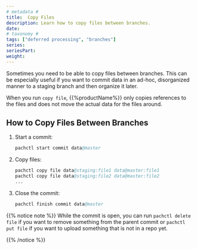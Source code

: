 ```yaml
---
# metadata # 
title:  Copy Files
description: Learn how to copy files between branches.
date: 
# taxonomy #
tags: ["deferred processing", "branches"]
series:
seriesPart:
weight: 
---
```


Sometimes you need to be able to copy files between branches. This can be especially useful if you want to commit data in an ad-hoc, disorganized manner to a staging branch and then organize it later. 

When you run `copy file`, {{%productName%}} only copies references to the files and does not move the actual data for the files around.

## How to Copy Files Between Branches

1. Start a commit:

   ```s
   pachctl start commit data@master
   ```

2. Copy files:

   ```s
   pachctl copy file data@staging:file1 data@master:file1
   pachctl copy file data@staging:file2 data@master:file2
   ...
   ```

3. Close the commit:

   ```s
   pachctl finish commit data@master
   ```

{{% notice note %}}
While the commit is open, you can run `pachctl delete file` if you want to remove something from
the parent commit or `pachctl put file` if you want to upload something that is not in a repo yet.

{{% /notice %}}